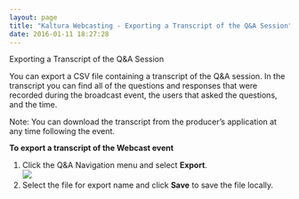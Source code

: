 ```yaml
---
layout: page
title: "Kaltura Webcasting - Exporting a Transcript of the Q&A Session"
date: 2016-01-11 18:27:28
---
```


<p class="mce-heading-2">
    Exporting a Transcript of the Q&A Session
  </p>
  
  <p>
    You can export a CSV file containing a transcript of the Q&A session. In the transcript you can find all of the questions and responses that were recorded during the broadcast event, the users that asked the questions, and the time.
  </p>
  
  <p class="mce-note-graphic">
    Note: You can download the transcript from the producer’s application at any time following the event. 
  </p>
  
  <p class="mce-procedure">
    <span style="font-weight: bold; line-height: 16px; background-color: initial;">To export a transcript of the Webcast event</span>
  </p>
  
  <ol>
    <li>
      Click the Q&A Navigation menu and select <strong>Export</strong>.<br /><img src="{{site.url}}/assets/2926">
    </li>
    <li>
      Select the file for export name and click <strong>Save</strong> to save the file locally.
    </li>
  </ol>
